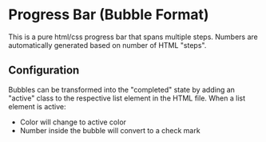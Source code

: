 # Progress Bar (Bubble Format)
This is a pure html/css progress bar that spans multiple steps.  Numbers are automatically generated based on number of HTML "steps".

## Configuration
Bubbles can be transformed into the "completed" state by adding an "active" class to the respective list element in the HTML file.  When a list element is active:
* Color will change to active color
* Number inside the bubble will convert to a check mark